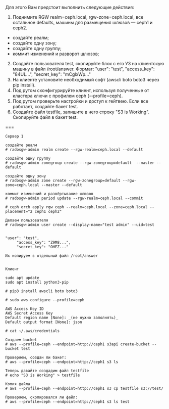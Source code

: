 
Для этого Вам предстоит выполнить следующие действия:

1. Поднимите RGW realm=ceph.local, rgw-zone=ceph.local, все остальное defaults, машины для размещения шлюзов — ceph1 и ceph2.
- создайте реалм;
- создайте одну зону;
- создайте одну группу;
- коммит изменений и разворот шлюзов;
2. Создайте пользователя test, скопируйте блок с его УЗ на клиентскую машину в файл /root/answer. Формат:
     "user": "test",
     "access_key": "84UL...",
     "secret_key": "mCglxWp..." 
3. На клиенте установите необходимый софт (awscli boto boto3 через pip install).
4. Под рутом сконфигурируйте клиент, используя полученные от кластера ключи с профилем ceph (--profile=ceph).
5. Под рутом проверьте настройки и доступ к гейтвею. Если все работает, создайте бакет test.
6. Создайте файл testfile, запишите в него строку "S3 is Working". Скопируйте файл в бакет test.

===

```
Сервер 1

создайте реалм
# radosgw-admin realm create --rgw-realm=ceph.local --default

создайте одну группу
# radosgw-admin zonegroup create --rgw-zonegroup=default  --master --default

создайте одну зону
# radosgw-admin zone create --rgw-zonegroup=default --rgw-zone=ceph.local --master --default

коммит изменений и развёртывание шлюзов
# radosgw-admin period update --rgw-realm=ceph.local --commit

# ceph orch apply rgw ceph --realm=ceph.local --zone=ceph.local --placement="2 ceph1 ceph2"

Делаем пользователя
# radosgw-admin user create --display-name="test admin" --uid=test


"user": "test",
     "access_key": "Z9M8...",
     "secret_key": "OHEZ..." 

Их копируем в отдельный файл /root/answer


Клиент

sudo apt update
sudo apt install python3-pip

# pip3 install awscli boto boto3

# sudo aws configure --profile=ceph

AWS Access Key ID
AWS Secret Access Key
Default region name [None]: _(не нужно заполнять)_
Default output format [None]: json

# cat ~/.aws/credentials

Создаем bucket
# aws --profile=ceph --endpoint=http://ceph1 s3api create-bucket --bucket test

Проверяем, создан ли бакет:
# aws --profile=ceph --endpoint=http://ceph1 s3 ls

Теперь давайте создадим файл testfile
# echo "S3 is Working" > testfile

Копия файла
# aws --profile=ceph --endpoint=http://ceph1 s3 cp testfile s3://test/

Проверяем, скопировался ли файл:
# aws --profile=ceph --endpoint=http://ceph1 s3 ls test

```


